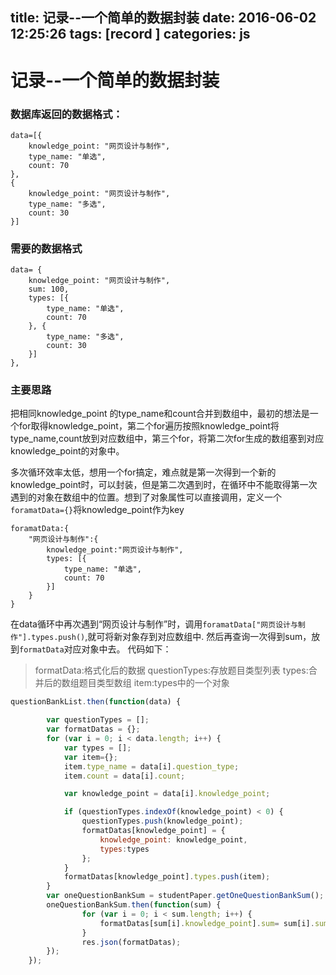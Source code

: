 title: 记录--一个简单的数据封装
date: 2016-06-02 12:25:26
tags: [record ]
categories: js
---
# 记录--一个简单的数据封装
<!-- more -->
### 数据库返回的数据格式：
```
data=[{
    knowledge_point: "网页设计与制作",
    type_name: "单选",
    count: 70
},
{
    knowledge_point: "网页设计与制作",
    type_name: "多选",
    count: 30
}]

```
### 需要的数据格式
```
data= {
    knowledge_point: "网页设计与制作",
    sum: 100,
    types: [{
        type_name: "单选",
        count: 70
    }, {
        type_name: "多选",
        count: 30
    }]
}, 
```
### 主要思路    
把相同knowledge_point 的type_name和count合并到数组中，最初的想法是一个for取得knowledge_point，第二个for遍历按照knowledge_point将type_name,count放到对应数组中，第三个for，将第二次for生成的数组塞到对应knowledge_point的对象中。

多次循环效率太低，想用一个for搞定，难点就是第一次得到一个新的knowledge_point时，可以封装，但是第二次遇到时，在循环中不能取得第一次遇到的对象在数组中的位置。想到了对象属性可以直接调用，定义一个`foramatData={}`将knowledge_point作为key
```
foramatData:{
    "网页设计与制作":{
        knowledge_point:"网页设计与制作", 
        types: [{
            type_name: "单选",
            count: 70
        }]    
    }
}
```
在data循环中再次遇到“网页设计与制作”时，调用`foramatData["网页设计与制作"].types.push()`,就可将新对象存到对应数组中.
然后再查询一次得到sum，放到`formatData`对应对象中去。
代码如下：

>formatData:格式化后的数据
>questionTypes:存放题目类型列表
>types:合并后的数组题目类型数组
>item:types中的一个对象

```javascript
questionBankList.then(function(data) {

        var questionTypes = [];
        var formatDatas = {};
        for (var i = 0; i < data.length; i++) {
            var types = [];
            var item={};
            item.type_name = data[i].question_type;
            item.count = data[i].count;

            var knowledge_point = data[i].knowledge_point;

            if (questionTypes.indexOf(knowledge_point) < 0) {
                questionTypes.push(knowledge_point);
                formatDatas[knowledge_point] = {
                    knowledge_point: knowledge_point,
                    types:types
                };
            }
            formatDatas[knowledge_point].types.push(item);
        }
        var oneQuestionBankSum = studentPaper.getOneQuestionBankSum();   
        oneQuestionBankSum.then(function(sum) {
                for (var i = 0; i < sum.length; i++) {
                    formatDatas[sum[i].knowledge_point].sum= sum[i].sum;
                }  
                res.json(formatDatas);
        });
    });
```